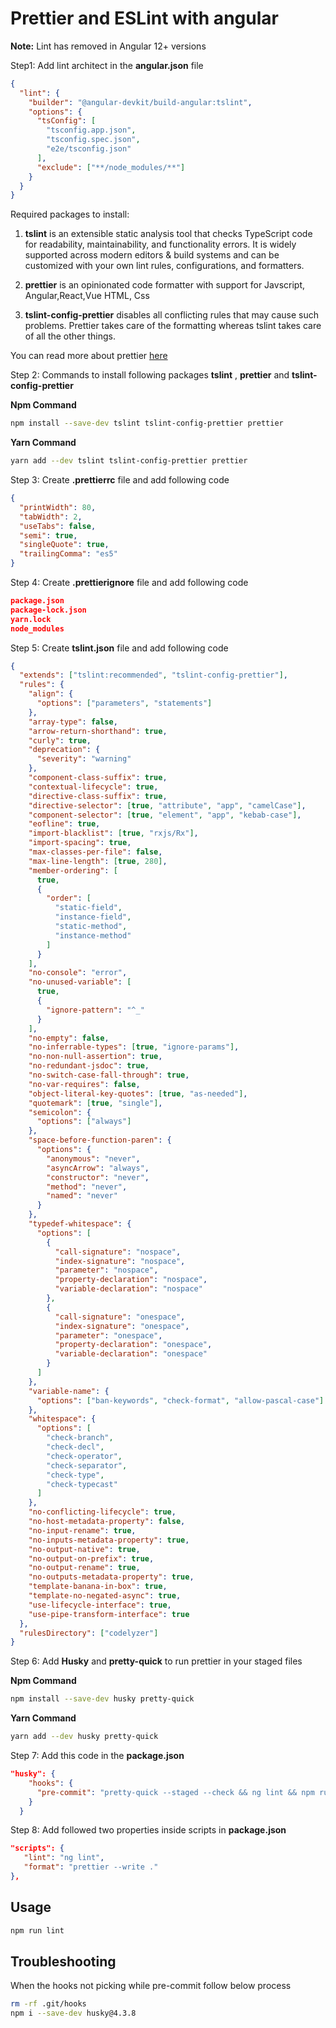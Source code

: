 # Prettier and ESLint with angular

**Note:** Lint has removed in Angular 12+ versions

Step1: Add lint architect in the **angular.json** file

```json
{
  "lint": {
    "builder": "@angular-devkit/build-angular:tslint",
    "options": {
      "tsConfig": [
        "tsconfig.app.json",
        "tsconfig.spec.json",
        "e2e/tsconfig.json"
      ],
      "exclude": ["**/node_modules/**"]
    }
  }
}
```
Required packages to install:

1. **tslint** is an extensible static analysis tool that checks TypeScript code for readability, maintainability, and functionality errors. It is widely supported across modern editors & build systems and can be customized with your own lint rules, configurations, and formatters.

2. **prettier** is an opinionated code formatter with support for Javscript, Angular,React,Vue HTML, Css


3. **tslint-config-prettier** disables all conflicting rules that may cause such problems. Prettier takes care of the formatting whereas tslint takes care of all the other things.

You can read more about prettier [here](https://prettier.io/docs/en/integrating-with-linters.html#tslint)

Step 2: Commands to install following packages **tslint** , **prettier** and **tslint-config-prettier**

**Npm Command**
```bash
npm install --save-dev tslint tslint-config-prettier prettier
```
**Yarn Command**
```bash
yarn add --dev tslint tslint-config-prettier prettier
```

Step 3: Create **.prettierrc** file and add following code

```json
{
  "printWidth": 80,
  "tabWidth": 2,
  "useTabs": false,
  "semi": true,
  "singleQuote": true,
  "trailingComma": "es5"
}
```
Step 4: Create **.prettierignore** file and add following code

```json
package.json
package-lock.json
yarn.lock
node_modules
```
Step 5: Create **tslint.json** file and add following code

```json
{
  "extends": ["tslint:recommended", "tslint-config-prettier"],
  "rules": {
    "align": {
      "options": ["parameters", "statements"]
    },
    "array-type": false,
    "arrow-return-shorthand": true,
    "curly": true,
    "deprecation": {
      "severity": "warning"
    },
    "component-class-suffix": true,
    "contextual-lifecycle": true,
    "directive-class-suffix": true,
    "directive-selector": [true, "attribute", "app", "camelCase"],
    "component-selector": [true, "element", "app", "kebab-case"],
    "eofline": true,
    "import-blacklist": [true, "rxjs/Rx"],
    "import-spacing": true,
    "max-classes-per-file": false,
    "max-line-length": [true, 280],
    "member-ordering": [
      true,
      {
        "order": [
          "static-field",
          "instance-field",
          "static-method",
          "instance-method"
        ]
      }
    ],
    "no-console": "error",
    "no-unused-variable": [
      true,
      {
        "ignore-pattern": "^_"
      }
    ],
    "no-empty": false,
    "no-inferrable-types": [true, "ignore-params"],
    "no-non-null-assertion": true,
    "no-redundant-jsdoc": true,
    "no-switch-case-fall-through": true,
    "no-var-requires": false,
    "object-literal-key-quotes": [true, "as-needed"],
    "quotemark": [true, "single"],
    "semicolon": {
      "options": ["always"]
    },
    "space-before-function-paren": {
      "options": {
        "anonymous": "never",
        "asyncArrow": "always",
        "constructor": "never",
        "method": "never",
        "named": "never"
      }
    },
    "typedef-whitespace": {
      "options": [
        {
          "call-signature": "nospace",
          "index-signature": "nospace",
          "parameter": "nospace",
          "property-declaration": "nospace",
          "variable-declaration": "nospace"
        },
        {
          "call-signature": "onespace",
          "index-signature": "onespace",
          "parameter": "onespace",
          "property-declaration": "onespace",
          "variable-declaration": "onespace"
        }
      ]
    },
    "variable-name": {
      "options": ["ban-keywords", "check-format", "allow-pascal-case"]
    },
    "whitespace": {
      "options": [
        "check-branch",
        "check-decl",
        "check-operator",
        "check-separator",
        "check-type",
        "check-typecast"
      ]
    },
    "no-conflicting-lifecycle": true,
    "no-host-metadata-property": false,
    "no-input-rename": true,
    "no-inputs-metadata-property": true,
    "no-output-native": true,
    "no-output-on-prefix": true,
    "no-output-rename": true,
    "no-outputs-metadata-property": true,
    "template-banana-in-box": true,
    "template-no-negated-async": true,
    "use-lifecycle-interface": true,
    "use-pipe-transform-interface": true
  },
  "rulesDirectory": ["codelyzer"]
}
```
Step 6: Add **Husky** and **pretty-quick** to run prettier in your staged files

**Npm Command**
```bash
npm install --save-dev husky pretty-quick
```

**Yarn Command**
```bash
yarn add --dev husky pretty-quick
```

Step 7: Add this code in the **package.json**

```json
"husky": {
    "hooks": {
      "pre-commit": "pretty-quick --staged --check && ng lint && npm run format"
    }
  }
```

Step 8: Add followed two properties inside scripts in **package.json**

```json
"scripts": {
   "lint": "ng lint",
   "format": "prettier --write ."
},
```

## Usage

```bash
npm run lint
```

## Troubleshooting

When the hooks not picking while pre-commit follow below process

```bash
rm -rf .git/hooks
npm i --save-dev husky@4.3.8
```
